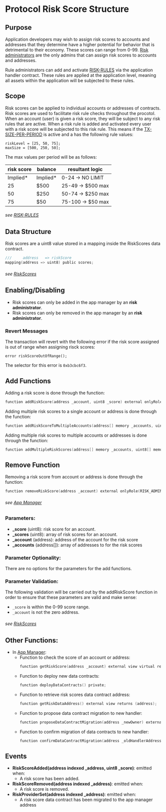 # Protocol Risk Score Structure 

## Purpose

Application developers may wish to assign risk scores to accounts and addresses that they determine have a higher potential for behavior that is detrimental to their economy. These scores can range from 0-99. [Risk administrators](../permissions/ADMIN-ROLES.md) are the only admins that can assign risk scores to accounts and addresses. 

Rule administrators can add and activate [RISK-RULES](./RISK-SCORE-RULES.md) via the application handler contract. These rules are applied at the application level, meaning all assets within the application will be subjected to these rules. 


## Scope 

Risk scores can be applied to individual accounts or addresses of contracts. Risk scores are used to facilitate risk rule checks throughout the procotol. When an account (user) is given a risk score, they will be subject to any risk rules that are active. When a risk rule is added and activated every user with a risk score will be subjected to this risk rule. This means if the [TX-SIZE-PER-PERIOD](../rules/TX-SIZE-PER-PERIOD-BY-RISK-SCORE.md) is active and a has the following rule values: 
```
riskLevel = [25, 50, 75];
maxSize = [500, 250, 50];
```
The max values per period will be as follows: 

| risk score | balance | resultant logic |
| - | - | - |
| Implied* | Implied* | 0-24 ->  NO LIMIT |
| 25 | $500 | 25-49 ->   $500 max |
| 50 | $250 | 50-74 ->   $250 max |
| 75 | $50 | 75-100 ->   $50 max |

###### *see [RISK-RULES](./RISK-SCORE-RULES.md)* 


## Data Structure
Risk scores are a uint8 value stored in a mapping inside the RiskScores data contract. 
 
```c
///     address   => riskScore 
mapping(address => uint8) public scores;
```

###### *see [RiskScores](../../../src/client/application/data/RiskScores.sol)*

## Enabling/Disabling
- Risk scores can only be added in the app manager by an **risk administrator**.
- Risk scores can only be removed in the app manager by an **risk administrator**.


### Revert Messages

The transaction will revert with the following error if the risk score assigned is out of range when assigning risck scores: 

```
error riskScoreOutOfRange();
```
The selector for this error is `0xb3cbc6f3`.


## Add Functions

Adding a risk score is done through the function:

```c
function addRiskScore(address _account, uint8 _score) external onlyRole(RISK_ADMIN_ROLE); 
```

Adding multiple risk scores to a single account or address is done through the function:

```c
function addRiskScoreToMultipleAccounts(address[] memory _accounts, uint8 _score) external onlyRole(RISK_ADMIN_ROLE); 
```

Adding multiple risk scores to multiple accounts or addresses is done through the function:

```c
function addMultipleRiskScores(address[] memory _accounts, uint8[] memory _scores) external onlyRole(RISK_ADMIN_ROLE); 
```

## Remove Function

Removing a risk score from account or address is done through the function:

```c
function removeRiskScore(address _account) external onlyRole(RISK_ADMIN_ROLE); 
```

###### *see [App Manager](../../../client/application/AppManager.sol)*

### Parameters:

- **_score** (uint8): risk score for an account.
- **_scores** (uint8): array of risk scores for an account.
- **_account** (address): address of the account for the risk score
- **_accounts** (address[]): array of addresses to for the risk scores


### Parameter Optionality:

There are no options for the parameters for the add functions.

### Parameter Validation:

The following validation will be carried out by the addRiskScore function in order to ensure that these parameters are valid and make sense:

- `_score` is within the 0-99 score range.
- `_account` is not the zero address.   

###### *see [RiskScores](../../../src/client/application/data/RiskScores.sol)*

## Other Functions:

- In [App Manager](../../../src/client/application/AppManager.sol):
    -  Function to check the score of an account or address:
        ```c
        function getRiskScore(address _account) external view virtual returns (uint8);
        ```
    -  Function to deploy new data contracts:
        ```c
        function deployDataContracts() private;
        ```
    - Function to retrieve risk scores data contract address:
        ```c
        function getRiskDataAddress() external view returns (address);
        ```
    - Function to propose data contract migration to new handler:
        ```c
        function proposeDataContractMigration(address _newOwner) external  onlyRole(APP_ADMIN_ROLE);
        ```
    - Function to confirm migration of data contracts to new handler:
        ```c
        function confirmDataContractMigration(address _oldHandlerAddress) external  onlyRole(APP_ADMIN_ROLE);
        ``` 

## Events

- **RiskScoreAdded(address indexed _address, uint8 _score)**: emitted when:
    - A risk score has been added.
- **RiskScoreRemoved(address indexed _address)**: emitted when: 
    - A risk score is removed. 
- **RiskProviderSet(address indexed _address)**: emitted when:
    - A risk score data contract has been migrated to the app manager address
